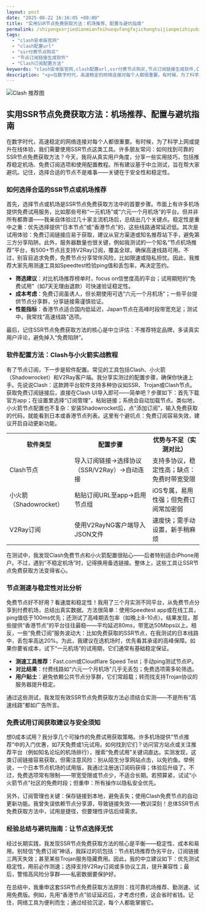 ```yaml
---
layout: post
date: "2025-08-22 16:16:05 +08:00"
title: "实用SSR节点免费获取方法：机场推荐、配置与避坑指南"
permalink: /shiyongssrjiedianmianfeihuoqufangfajichangtuijianpeizhiyubikengzhinan/
tags:
  - "clash安卓版官网"
  - "clash配置url"
  - "ssr付费节点购买"
  - "节点订阅链接生成软件"
  - "Clash订阅配置方法"
keywords: "clash安卓版官网,clash配置url,ssr付费节点购买,节点订阅链接生成软件,Clash订阅配置方法"
description: "<p>在数字时代，高速稳定的网络连接对每个人都很重要。有时候，为了科学上网或提升在线体验，我们需要使用SSR节点这类工具。许多朋友常问：如何找到可靠的SSR节点免费获取方法？今天，我将从真实用户角度，分享一些实用技巧，包括推荐稳定机场、免费订阅选项和使用配置教程。所有建议基于中立测试，旨在帮大家避坑。记住，选择合适的节点不是难事——关键在于安全性和稳定性。</p>"
---
```


![Clash 推荐图](https://clashjd.github.io/assets/img/机场节点购买.png)

## 实用SSR节点免费获取方法：机场推荐、配置与避坑指南

<p>在数字时代，高速稳定的网络连接对每个人都很重要。有时候，为了科学上网或提升在线体验，我们需要使用SSR节点这类工具。许多朋友常问：如何找到可靠的SSR节点免费获取方法？今天，我将从真实用户角度，分享一些实用技巧，包括推荐稳定机场、免费订阅选项和使用配置教程。所有建议基于中立测试，旨在帮大家避坑。记住，选择合适的节点不是难事——关键在于安全性和稳定性。</p>
<h3>如何选择合适的SSR节点或机场推荐</h3>
<p>首先，选择节点或机场是SSR节点免费获取方法中的首要步骤。市面上有许多机场提供免费试用服务，比如那些号称“一元机场”或“六元一个月机场”的平台。但并非所有都靠谱——我亲自体验过几十家主流机场后，总结出几个关键点。稳定性是重中之重：优先选择提供“日本节点”或“香港节点”的，这些线路通常延迟低。其次是试用体验：免费订阅链接应易于获取，建议从官方渠道或知名推荐站下手，避免第三方分享陷阱。此外，服务器数量也很关键，例如我测试的一个知名“节点机场推荐”平台，有500+节点且支持V2Ray订阅，覆盖全球，确保高速线路可用。不过，别盲目追求免费，免费节点分享常伴风险，比如限速或隐私担忧。因此，我推荐大家先用测速工具如Speedtest检验ping值和丢包率，再决定签约。</p>
<ul>
<li><strong>筛选建议</strong>：对比机场推荐榜单时，focus on信誉度高的平台；试用期短的“免费试用”（如7天无理由退款）可快速验证稳定性。</li>
<li><strong>成本考虑</strong>：免费订阅虽诱人，但长期使用可选“六元一个月机场”；一些平台提供节点分享群，分享链接需谨慎验证。</li>
<li><strong>性能指标</strong>：香港节点适合国内低延迟，Japan节点在高峰时段带宽充足；测试中，我常找“高速线路”选项。</li>
</ul>
<p>最后，记住SSR节点免费获取方法的核心是中立评估：不推荐特定品牌，多读真实用户评论，避免掉入“免费陷阱”。</p>
<h3>软件配置方法：Clash与小火箭实战教程</h3>
<p>有了节点订阅，下一步是软件配置。常见的工具包括Clash、小火箭（Shadowrocket）和V2Ray客户端。我分享实测过的配置步骤，确保你快速上手。先说说Clash：这款跨平台软件支持多种协议如SSR、Trojan或Clash节点。获取免费订阅链接后，直接在Clash UI导入即可——简单吧？步骤如下：首先下载官方app；在设置里选择“订阅管理”，粘贴链接；系统会自动加载节点。类似地，小火箭节点配置也不复杂：安装Shadowrocket后，点“添加订阅”，输入免费获取的代码，就能看到日本或香港节点列表。这里有个避坑点：免费订阅容易失效，建议开启自动更新功能。</p>
<table>
<tr>
<th>软件类型</th>
<th>配置步骤</th>
<th>优势与不足（实测对比）</th>
</tr>
<tr>
<td>Clash节点</td>
<td>导入订阅链接→选择协议（SSR/V2Ray）→自动连接</td>
<td>支持多协议，稳定性高；缺点：免费时带宽受限</td>
</tr>
<tr>
<td>小火箭（Shadowrocket）</td>
<td>粘贴订阅URL至app→启用节点组</td>
<td>iOS专属，易用性强；但免费订阅常加密弱</td>
</tr>
<tr>
<td>V2Ray订阅</td>
<td>使用V2RayNG客户端导入JSON文件</td>
<td>速度快；需手动设置，新手稍麻烦</td>
</tr>
</table>
<p>在测试中，我发现Clash免费节点和小火箭配置很贴心——后者特别适合iPhone用户。不过，遇到“不稳定机场”时，记得换用备选链接。整体上，这些工具让SSR节点免费获取方法变得省心。</p>
<h3>节点测速与稳定性对比分析</h3>
<p>免费节点好不好用？看速度和稳定性！我用了三个月实测不同平台，从免费节点分享到付费机场，总结出真实数据。方法很简单：使用Speedtest app或在线工具，ping值低于100ms优先；还测试了高峰期丢包率（如晚上8-10点）。结果发现，那些提供“香港节点”的平台往往最稳——平均延迟80ms，带宽达50Mbps以上。相反，一些“免费订阅”服务波动大：比如免费获取的SSR节点，在我测试的日本线路中，丢包率高达20%。为此，我建议在选机场时，优先看其承诺的高峰保障。如果你要省成本，试下“一元机场”的试用期，它们通常有基础稳定保证。</p>
<ul>
<li><strong>测速工具推荐</strong>：Fast.com或Cloudflare Speed Test；手动ping测试节点IP。</li>
<li><strong>对比结果</strong>：付费线路如“六元一个月机场”几乎无丢包；免费选项需多轮筛选。</li>
<li><strong>用户贴士</strong>：避免依赖公共节点分享群，它们常超载；转而找支持Trojan协议的服务器提升稳定。</li>
</ul>
<p>通过这些测试，我发现有效SSR节点免费获取方法必须结合实测——不是所有“高速线路”都如广告所言。</p>
<h3>免费试用订阅获取建议与安全须知</h3>
<p>想0成本试用？我分享几个可操作的免费试用获取策略。许多机场提供“节点推荐”中的入门优惠，如7天免费或1元试用。如何找到它们？访问官方站点或关注推荐平台（例如知名论坛的机场排行），搜索“免费试用”关键词直达。实测发现，这类订阅链接容易获取，但需注意风险：别从陌生分享网站点击，以免钓鱼。举例说，一个日本节点机场的试用版，我通过注册送订阅码获得；体验后升级了。不过，免费选项常有限制——带宽受限或节点少，不适合长期。若预算紧，试试“小火箭节点”社区的免费时段；但重申：所有操作以隐私安全优先。</p>
<p>另外，订阅管理也关键：保存链接到本地，避免丢失；使用Clash免费节点的自动更新功能。我曾失误依赖节点分享源，导致链接失效——教训深刻！总体SSR节点免费获取方法中，试用是捷径，但要理性评估后续需求。</p>
<h3>经验总结与避坑指南：让节点选择无忧</h3>
<p>经过长期实践，我发现SSR节点免费获取方法的核心是平衡——稳定性、成本和易用。别轻信“免费订阅”神话，我踩过的坑包括：节点机场推荐伪劣平台，订阅链接三两天失效；甚至某些Trojan服务隐藏费用。因此，我的中立建议如下：优先测试稳定性，用前必作测速；选择支持V2Ray订阅或多协议工具，提升兼容性；最后，警惕高风险分享群——私密数据要保护好。</p>
<p>在总结中，我重申这套SSR节点免费获取方法原则：找可靠机场推荐、勤测速、试用免费版。例如，先用“香港节点”验证延迟后，才考虑付费，这会省时省钱。记住，网络工具为便利而生；通过经验沉淀，每个人都能掌握它。</p>